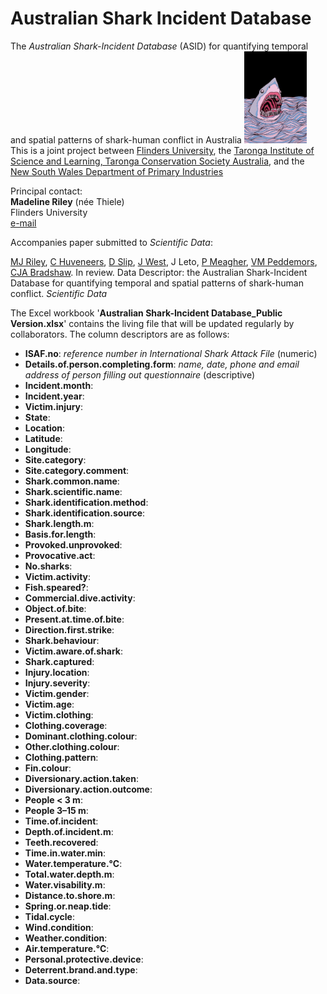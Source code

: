 # Australian Shark Incident Database

The _Australian Shark-Incident Database_ (ASID) for quantifying temporal and spatial patterns of shark-human conflict in Australia
<img src="ASID.jpg" alt="ASID shark" width="100" style="horizontal-align:right; ">
This is a joint project between <a href="http://www.flinders.edu.au">Flinders University</a>, the <a href="https://taronga.org.au/education/taronga-institute-of-science-and-learning">Taronga Institute of Science and Learning, Taronga Conservation Society Australia</a>, and the <a href="https://www.dpi.nsw.gov.au">New South Wales Department of Primary Industries</a>

Principal contact:<br>
<strong>Madeline Riley</strong> (née Thiele)<br>
Flinders University<br>
<a href="mailto:madeline.thiele@flinders.edu.au">e-mail</a>

Accompanies paper submitted to _Scientific Data_:

<a href="https://www.linkedin.com/in/madeline-thiele-7704b614a/">MJ Riley</a>, <a href="https://www.flinders.edu.au/people/charlie.huveneers">C Huveneers</a>, <a href="https://www.linkedin.com/in/david-slip-b539804b/?originalSubdomain=au">D Slip</a>, <a href="https://taronga.org.au/conservation-and-science/our-team">J West</a>, J Leto, <a href="https://www.linkedin.com/in/phoebe-meagher-471979133/?originalSubdomain=au">P Meagher</a>, <a href="https://www.dpi.nsw.gov.au/about-us/research-development/staff/staff-profiles/vic-peddemors">VM Peddemors</a>, <a href="http://www.flinders.edu.au/people/corey.bradshaw">CJA Bradshaw</a>. In review. Data Descriptor: the Australian Shark-Incident Database for quantifying temporal and spatial patterns of shark-human conflict. _Scientific Data_

The Excel workbook '<strong>Australian Shark-Incident Database_Public Version.xlsx</strong>' contains the living file that will be updated regularly by collaborators. The column descriptors are as follows:

- <strong>ISAF.no</strong>: <em>reference number in International Shark Attack File</em> (numeric)
- <strong>Details.of.person.completing.form</strong>: <em>name, date, phone and email address of person filling out questionnaire</em> (descriptive)
- <strong>Incident.month</strong>: 
- <strong>Incident.year</strong>: 
- <strong>Victim.injury</strong>: 
- <strong>State</strong>: 
- <strong>Location</strong>: 
- <strong>Latitude</strong>: 
- <strong>Longitude</strong>: 
- <strong>Site.category</strong>: 
- <strong>Site.category.comment</strong>: 
- <strong>Shark.common.name</strong>: 
- <strong>Shark.scientific.name</strong>: 
- <strong>Shark.identification.method</strong>: 
- <strong>Shark.identification.source</strong>: 
- <strong>Shark.length.m</strong>: 
- <strong>Basis.for.length</strong>: 
- <strong>Provoked.unprovoked</strong>: 
- <strong>Provocative.act</strong>: 
- <strong>No.sharks</strong>: 
- <strong>Victim.activity</strong>: 
- <strong>Fish.speared?</strong>: 
- <strong>Commercial.dive.activity</strong>: 
- <strong>Object.of.bite</strong>: 
- <strong>Present.at.time.of.bite</strong>: 
- <strong>Direction.first.strike</strong>: 
- <strong>Shark.behaviour</strong>: 
- <strong>Victim.aware.of.shark</strong>: 
- <strong>Shark.captured</strong>: 
- <strong>Injury.location</strong>: 
- <strong>Injury.severity</strong>: 
- <strong>Victim.gender</strong>: 
- <strong>Victim.age</strong>: 
- <strong>Victim.clothing</strong>: 
- <strong>Clothing.coverage</strong>: 
- <strong>Dominant.clothing.colour</strong>: 
- <strong>Other.clothing.colour</strong>: 
- <strong>Clothing.pattern</strong>: 
- <strong>Fin.colour</strong>: 
- <strong>Diversionary.action.taken</strong>: 
- <strong>Diversionary.action.outcome</strong>: 
- <strong>People < 3 m</strong>: 
- <strong>People 3–15 m</strong>: 
- <strong>Time.of.incident</strong>: 
- <strong>Depth.of.incident.m</strong>: 
- <strong>Teeth.recovered</strong>: 
- <strong>Time.in.water.min</strong>: 
- <strong>Water.temperature.°C</strong>: 
- <strong>Total.water.depth.m</strong>: 
- <strong>Water.visability.m</strong>: 
- <strong>Distance.to.shore.m</strong>: 
- <strong>Spring.or.neap.tide</strong>: 
- <strong>Tidal.cycle</strong>: 
- <strong>Wind.condition</strong>: 
- <strong>Weather.condition</strong>: 
- <strong>Air.temperature.°C</strong>: 
- <strong>Personal.protective.device</strong>: 
- <strong>Deterrent.brand.and.type</strong>: 
- <strong>Data.source</strong>: 


